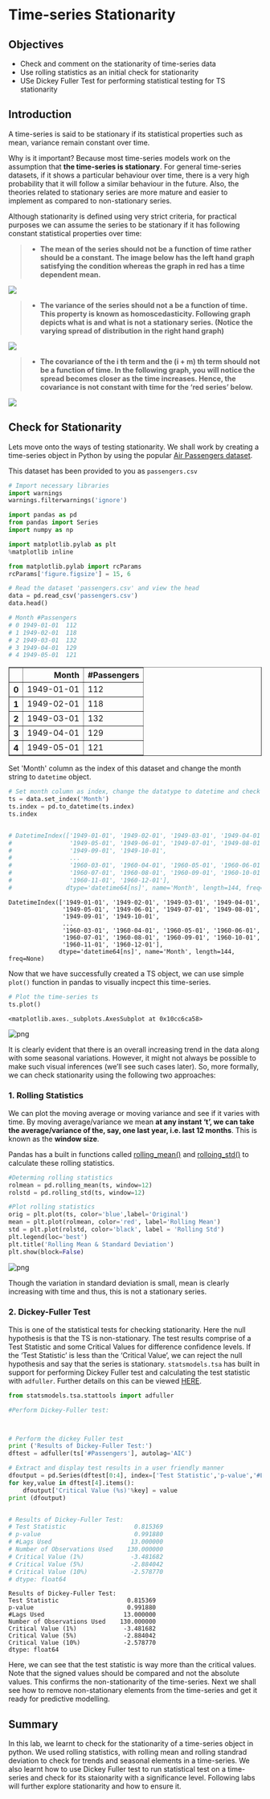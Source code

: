 
# Time-series Stationarity

## Objectives

* Check and comment on the stationarity of time-series data 
* Use rolling statistics as an initial check for stationarity 
* USe Dickey Fuller Test for performing statistical testing for TS stationarity

## Introduction

A time-series is said to be stationary if its statistical properties such as mean, variance remain constant over time. 

Why is it important? Because most time-series models work on the assumption that **the time-series is stationary**. For general time-series datasets, if it shows a particular behaviour over time, there is a very high probability that it will follow a similar behaviour in the future. Also, the theories related to stationary series are more mature and easier to implement as compared to non-stationary series.

Although stationarity is defined using very strict criteria, for practical purposes we can assume the series to be stationary if it has following constant statistical properties over time:

> * **The mean of the series should not be a function of time rather should be a constant. The image below has the left hand graph satisfying the condition whereas the graph in red has a time dependent mean.**

![](Mean_nonstationary.png)

> * **The variance of the series should not a be a function of time. This property is known as homoscedasticity. Following graph depicts what is and what is not a stationary series. (Notice the varying spread of distribution in the right hand graph)**

![](Var_nonstationary.png)
> * **The covariance of the i th term and the (i + m) th term should not be a function of time. In the following graph, you will notice the spread becomes closer as the time increases. Hence, the covariance is not constant with time for the ‘red series’ below.**

![](Cov_nonstationary.png)


## Check for Stationarity
Lets move onto the ways of testing stationarity. We shall work by creating a time-series object in Python by using the popular [Air Passengers dataset](https://www.analyticsvidhya.com/wp-content/uploads/2016/02/AirPassengers.csv).

This dataset has been provided to you as `passengers.csv`


```python
# Import necessary libraries
import warnings
warnings.filterwarnings('ignore')

import pandas as pd
from pandas import Series
import numpy as np

import matplotlib.pylab as plt
%matplotlib inline

from matplotlib.pylab import rcParams
rcParams['figure.figsize'] = 15, 6
```


```python
# Read the dataset 'passengers.csv' and view the head
data = pd.read_csv('passengers.csv')
data.head()

# Month	#Passengers
# 0	1949-01-01	112
# 1	1949-02-01	118
# 2	1949-03-01	132
# 3	1949-04-01	129
# 4	1949-05-01	121
```




<div>
<style scoped>
    .dataframe tbody tr th:only-of-type {
        vertical-align: middle;
    }

    .dataframe tbody tr th {
        vertical-align: top;
    }

    .dataframe thead th {
        text-align: right;
    }
</style>
<table border="1" class="dataframe">
  <thead>
    <tr style="text-align: right;">
      <th></th>
      <th>Month</th>
      <th>#Passengers</th>
    </tr>
  </thead>
  <tbody>
    <tr>
      <th>0</th>
      <td>1949-01-01</td>
      <td>112</td>
    </tr>
    <tr>
      <th>1</th>
      <td>1949-02-01</td>
      <td>118</td>
    </tr>
    <tr>
      <th>2</th>
      <td>1949-03-01</td>
      <td>132</td>
    </tr>
    <tr>
      <th>3</th>
      <td>1949-04-01</td>
      <td>129</td>
    </tr>
    <tr>
      <th>4</th>
      <td>1949-05-01</td>
      <td>121</td>
    </tr>
  </tbody>
</table>
</div>



Set 'Month' column as the index of this dataset and change the month string to `datetime` object. 


```python
# Set month column as index, change the datatype to datetime and check for the timeseries object
ts = data.set_index('Month')
ts.index = pd.to_datetime(ts.index)
ts.index


# DatetimeIndex(['1949-01-01', '1949-02-01', '1949-03-01', '1949-04-01',
#                '1949-05-01', '1949-06-01', '1949-07-01', '1949-08-01',
#                '1949-09-01', '1949-10-01',
#                ...
#                '1960-03-01', '1960-04-01', '1960-05-01', '1960-06-01',
#                '1960-07-01', '1960-08-01', '1960-09-01', '1960-10-01',
#                '1960-11-01', '1960-12-01'],
#               dtype='datetime64[ns]', name='Month', length=144, freq=None)
```




    DatetimeIndex(['1949-01-01', '1949-02-01', '1949-03-01', '1949-04-01',
                   '1949-05-01', '1949-06-01', '1949-07-01', '1949-08-01',
                   '1949-09-01', '1949-10-01',
                   ...
                   '1960-03-01', '1960-04-01', '1960-05-01', '1960-06-01',
                   '1960-07-01', '1960-08-01', '1960-09-01', '1960-10-01',
                   '1960-11-01', '1960-12-01'],
                  dtype='datetime64[ns]', name='Month', length=144, freq=None)



Now that we have successfully created a TS object, we can use simple `plot()` function in pandas to visually incpect this time-series.


```python
# Plot the time-series ts
ts.plot()
```




    <matplotlib.axes._subplots.AxesSubplot at 0x10cc6ca58>




![png](index_files/index_7_1.png)


It is clearly evident that there is an overall increasing trend in the data along with some seasonal variations. However, it might not always be possible to make such visual inferences (we’ll see such cases later). So, more formally, we can check stationarity using the following two approaches:

### 1. Rolling Statistics 

We can plot the moving average or moving variance and see if it varies with time. By moving average/variance we mean **at any instant ‘t’, we can take the average/variance of the, say, one last year, i.e. last 12 months**. This is known as the **window size**. 

Pandas has a built in functions called [rolling_mean()](https://pandas.pydata.org/pandas-docs/version/0.17.0/generated/pandas.rolling_mean.html) and [rolloing_std()](https://pandas.pydata.org/pandas-docs/version/0.17.0/generated/pandas.rolling_std.html) to calculate these rolling statistics. 


```python
#Determing rolling statistics
rolmean = pd.rolling_mean(ts, window=12)
rolstd = pd.rolling_std(ts, window=12)
```


```python
#Plot rolling statistics
orig = plt.plot(ts, color='blue',label='Original')
mean = plt.plot(rolmean, color='red', label='Rolling Mean')
std = plt.plot(rolstd, color='black', label = 'Rolling Std')
plt.legend(loc='best')
plt.title('Rolling Mean & Standard Deviation')
plt.show(block=False)
```


![png](index_files/index_11_0.png)


Though the variation in standard deviation is small, mean is clearly increasing with time and thus, this is not a stationary series. 

### 2. Dickey-Fuller Test 

This is one of the statistical tests for checking stationarity. Here the null hypothesis is that the TS is non-stationary. The test results comprise of a Test Statistic and some Critical Values for difference confidence levels. If the ‘Test Statistic’ is less than the ‘Critical Value’, we can reject the null hypothesis and say that the series is stationary. `statsmodels.tsa` has built in support for performing Dickey Fuller test and calculating the test statistic with `adfuller`. Further details on this can be viewed [HERE](http://www.statsmodels.org/dev/generated/statsmodels.tsa.stattools.adfuller.html).


```python
from statsmodels.tsa.stattools import adfuller

#Perform Dickey-Fuller test:



# Perform the dickey Fuller test 
print ('Results of Dickey-Fuller Test:')
dftest = adfuller(ts['#Passengers'], autolag='AIC')

# Extract and display test results in a user friendly manner
dfoutput = pd.Series(dftest[0:4], index=['Test Statistic','p-value','#Lags Used','Number of Observations Used'])
for key,value in dftest[4].items():
    dfoutput['Critical Value (%s)'%key] = value
print (dfoutput)


# Results of Dickey-Fuller Test:
# Test Statistic                   0.815369
# p-value                          0.991880
# #Lags Used                      13.000000
# Number of Observations Used    130.000000
# Critical Value (1%)             -3.481682
# Critical Value (5%)             -2.884042
# Critical Value (10%)            -2.578770
# dtype: float64
```

    Results of Dickey-Fuller Test:
    Test Statistic                   0.815369
    p-value                          0.991880
    #Lags Used                      13.000000
    Number of Observations Used    130.000000
    Critical Value (1%)             -3.481682
    Critical Value (5%)             -2.884042
    Critical Value (10%)            -2.578770
    dtype: float64


Here, we can see that the test statistic is way more than the critical values. Note that the signed values should be compared and not the absolute values. This confirms the non-stationarity of the time-series. Next we shall see how to remove non-stationary elements from the time-series and get it ready for predictive modelling. 

## Summary

In this lab, we learnt to check for the stationarity of a time-series object in python. We used rolling statistics, with rolling mean and rolling standrad deviation to check for trends and seasonal elements in a time-series. We also learnt how to use Dickey Fuller test to run statistical test on a time-series and check for its staionarity with a significance level. Following labs will further explore stationarity and how to ensure it. 
